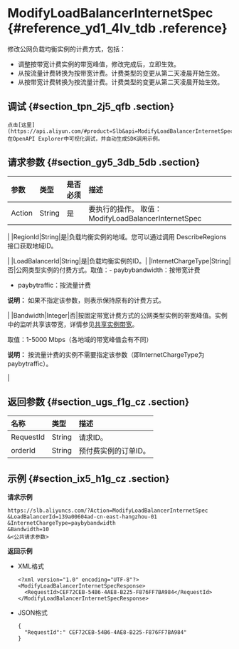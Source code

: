 # ModifyLoadBalancerInternetSpec {#reference_yd1_4lv_tdb .reference}

修改公网负载均衡实例的计费方式，包括：

-   调整按带宽计费实例的带宽峰值，修改完成后，立即生效。
-   从按流量计费转换为按带宽计费。计费类型的变更从第二天凌晨开始生效。
-   从按带宽计费转换为按流量计费。计费类型的变更从第二天凌晨开始生效。

## 调试 {#section_tpn_2j5_qfb .section}

```
点击[这里](https://api.aliyun.com/#product=Slb&api=ModifyLoadBalancerInternetSpec)在OpenAPI Explorer中可视化调试，并自动生成SDK调用示例。
```

## 请求参数 {#section_gy5_3db_5db .section}

|参数|类型|是否必须|描述|
|:-|:-|:---|:-|
|Action|String|是|要执行的操作。 取值：ModifyLoadBalancerInternetSpec

|
|RegionId|String|是|负载均衡实例的地域。您可以通过调用 DescribeRegions接口获取地域ID。

|
|LoadBalancerId|String|是|负载均衡实例的ID。|
|InternetChargeType|String|否|公网类型实例的付费方式。取值：-   paybybandwidth：按带宽计费
-   paybytraffic：按流量计费

**说明：** 如果不指定该参数，则表示保持原有的计费方式。

|
|Bandwidth|Integer|否|按固定带宽计费方式的公网类型实例的带宽峰值。实例中的监听共享该带宽，详情参见[共享实例带宽](../../../../cn.zh-CN/历史文档/用户指南（旧版控制台）/监听/共享实例带宽.md#)。

取值：1-5000 Mbps（各地域的带宽峰值会有不同）

**说明：** 按流量计费的实例不需要指定该参数（即InternetChargeType为paybytraffic）。

|

## 返回参数 {#section_ugs_f1g_cz .section}

|名称|类型|描述|
|:-|:-|:-|
|RequestId|String|请求ID。|
|orderId|String|预付费实例的订单ID。|

## 示例 {#section_ix5_h1g_cz .section}

**请求示例**

```
https://slb.aliyuncs.com/?Action=ModifyLoadBalancerInternetSpec
&LoadBalancerId=139a00604ad-cn-east-hangzhou-01
&InternetChargeType=paybybandwidth
&Bandwidth=10
&<公共请求参数>
```

**返回示例**

-   XML格式

    ```
    <?xml version="1.0" encoding="UTF-8"?>
    <ModifyLoadBalancerInternetSpecResponse>
      <RequestId>CEF72CEB-54B6-4AE8-B225-F876FF7BA984</RequestId>
    </ModifyLoadBalancerInternetSpecResponse>
    ```

-   JSON格式

    ```
    {
      "RequestId":" CEF72CEB-54B6-4AE8-B225-F876FF7BA984"
    }
    ```


